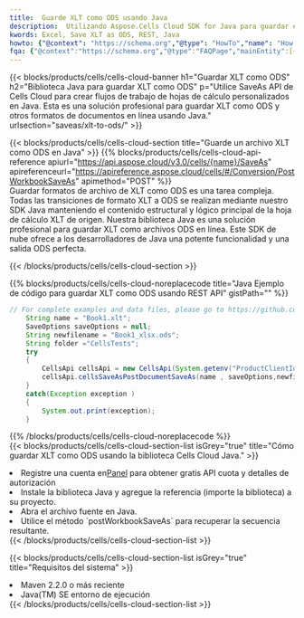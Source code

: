 ```yaml
---
title:  Guarde XLT como ODS usando Java
description:  Utilizando Aspose.Cells Cloud SDK for Java para guardar el archivo en formato XLT como archivo en formato ODS.
kwords: Excel, Save XLT as ODS, REST, Java
howto: {"@context": "https://schema.org","@type": "HowTo","name": "How to save XLT as ODS using the Cells Cloud Java library.","description": "How to save XLT as ODS using the Cells Cloud Java library.","image": {"@type": "ImageObject"},"url": "/java/saveas/xlt-to-ods/","step": [{ "@type": "HowToStep","name": "How to save XLT as ODS using the Cells Cloud Java library. step 1", "image": {"@type": "ImageObject",},"url": "/java/saveas/xlt-to-ods/","text": "Register an account at <a href='https://dashboard.aspose.cloud/'>Dashboard</a> to get free API quota & authorization details",},{ "@type": "HowToStep","name": "How to save XLT as ODS using the Cells Cloud Java library. step 1", "image": {"@type": "ImageObject",},"url": "/java/saveas/xlt-to-ods/","text": "Install Java library and add the reference (import the library) to your project.",},{ "@type": "HowToStep","name": "How to save XLT as ODS using the Cells Cloud Java library. step 1", "image": {"@type": "ImageObject",},"url": "/java/saveas/xlt-to-ods/","text": "Open the source file in Java.",},{ "@type": "HowToStep","name": "How to save XLT as ODS using the Cells Cloud Java library. step 1", "image": {"@type": "ImageObject",},"url": "/java/saveas/xlt-to-ods/","text": "Use the `postWorkbookSaveAs` method to retrieve the resulting stream.",}, ],"supply": {"@type": "HowToSupply","name": "document"},"tool": [{"@type": "HowToTool","name": "IntelliJ IDEA, Visual Studio Code, Eclipse"},{"@type": "HowToTool","name": "Aspose Cells"}],"totalTime": "PT6M"}
fqa: {"@context":"https://schema.org","@type":"FAQPage","mainEntity":[{"@type":"Question","name":"Why save file as other formats file in C# using REST API?","acceptedAnswer":{"@type":"Answer","text":"Documents are encoded in many ways, and some files may be incompatible with the software you use. To open and read such files, just save them as appropriate file formats.<br/><ol><li>Install .NET SDK and add the reference (import the library) to your project.</li><li>Open the source file in C# using REST API.</li><li>Call the PostWorkbookSaveAsRequest() method, passing an output filename with required extension.</li><li>Get the result of save as a separate file.</li></ol>"}},{"@type":"Question","name":"What file formats can I save as with your C# library?","acceptedAnswer":{"@type":"Answer","text":"We support a variety of file formats for conversion using .NET library, including XLSX, Excel, xls , PDF, CSV, HTML, Markdown, XML, PNG, JPG, TIFF, Json, TXT and many more."}},{"@type":"Question","name":"What is the maximum allowed file size for conversion using this .NET library?","acceptedAnswer":{"@type":"Answer","text":"There are no file size limits for format conversions using .NET library."}}]}
---
```

{{< blocks/products/cells/cells-cloud-banner h1="Guardar XLT como ODS" h2="Biblioteca Java para guardar XLT como ODS" p="Utilice SaveAs API de Cells Cloud para crear flujos de trabajo de hojas de cálculo personalizados en Java. Esta es una solución profesional para guardar XLT como ODS y otros formatos de documentos en línea usando Java." urlsection="saveas/xlt-to-ods/" >}}

{{< blocks/products/cells/cells-cloud-section title="Guarde un archivo XLT como ODS en Java" >}}
{{% blocks/products/cells/cells-cloud-api-reference apiurl="https://api.aspose.cloud/v3.0/cells/{name}/SaveAs" apireferenceurl="https://apireference.aspose.cloud/cells/#/Conversion/PostWorkbookSaveAs" apimethod="POST" %}}
<br/>
Guardar formatos de archivo de XLT como ODS es una tarea compleja. Todas las transiciones de formato XLT a ODS se realizan mediante nuestro SDK Java manteniendo el contenido estructural y lógico principal de la hoja de cálculo XLT de origen. Nuestra biblioteca Java es una solución profesional para guardar XLT como archivos ODS en línea. Este SDK de nube ofrece a los desarrolladores de Java una potente funcionalidad y una salida ODS perfecta.

{{< /blocks/products/cells/cells-cloud-section >}}

{{% blocks/products/cells/cells-cloud-noreplacecode title="Java Ejemplo de código para guardar XLT como ODS usando REST API" gistPath="" %}}
  
```java
// For complete examples and data files, please go to https://github.com/aspose-cells-cloud/aspose-cells-cloud-java/
    String name = "Book1.xlt";
    SaveOptions saveOptions = null;
    String newfilename = "Book1_xlsx.ods";
    String folder ="CellsTests";
    try 
    {
        CellsApi cellsApi = new CellsApi(System.getenv("ProductClientId"), System.getenv("ProductClientSecret"));
        cellsApi.cellsSaveAsPostDocumentSaveAs(name , saveOptions,newfilename,false,false,folder,null,null,null,true);                       
    }
    catch(Exception exception )
    {
        System.out.print(exception);
    }
```
  
{{% /blocks/products/cells/cells-cloud-noreplacecode %}}
<br/>
{{< blocks/products/cells/cells-cloud-section-list isGrey="true" title="Cómo guardar XLT como ODS usando la biblioteca Cells Cloud Java." >}}
<li> Registre una cuenta en<a href="https://dashboard.aspose.cloud/">Panel</a> para obtener gratis API cuota y detalles de autorización</li>
<li>Instale la biblioteca Java y agregue la referencia (importe la biblioteca) a su proyecto.</li>
<li>Abra el archivo fuente en Java.</li>
<li>Utilice el método `postWorkbookSaveAs` para recuperar la secuencia resultante.</li>
{{< /blocks/products/cells/cells-cloud-section-list >}}

{{< blocks/products/cells/cells-cloud-section-list isGrey="true" title="Requisitos del sistema" >}}
<li>Maven 2.2.0 o más reciente</li>
<li>Java(TM) SE entorno de ejecución</li>
{{< /blocks/products/cells/cells-cloud-section-list >}}
